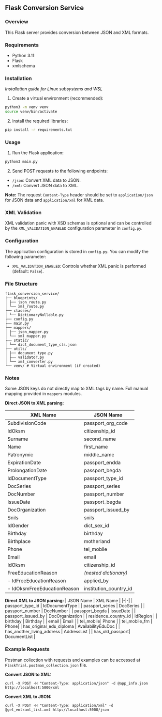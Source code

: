 ## Flask Conversion Service

### Overview

This Flask server provides conversion between JSON and XML formats.

### Requirements

- Python 3.11
- Flask
- xmlschema

### Installation
*Installation guide for Linux subsystems and WSL*
1. Create a virtual environment (recommended):
```bash
python3 -m venv venv
source venv/bin/activate
```
2. Install the required libraries:
```bash
pip install -r requirements.txt
```

### Usage

1. Run the Flask application:
```bash
python3 main.py
```
2. Send POST requests to the following endpoints:
- `/json`: Convert XML data to JSON.
- `/xml`: Convert JSON data to XML.

**Note:** The request `Content-Type` header should be set to `application/json` for JSON data and `application/xml` for XML data.

### XML Validation

XML validation panic with XSD schemas is optional and can be controlled by the `XML_VALIDATION_ENABLED` configuration parameter in `config.py`.

### Configuration

The application configuration is stored in `config.py`. You can modify the following parameter:

- `XML_VALIDATION_ENABLED`: Controls whether XML panic is performed (default: `False`).

### File Structure

```
flask_conversion_service/
├── blueprints/
│ ├── json_route.py
│ └── xml_route.py
├── classes/
│ └── DictionaryNullable.py
├── config.py
├── main.py
├── mappers/
│ ├── json_mapper.py
│ └── xml_mapper.py
├── static/
│ └── dict_document_type_cls.json
├── utils/
│ ├── document_type.py
│ ├── validator.py
│ └── xml_converter.py
└── venv/ # Virtual environment (if created)
```

### Notes

Some JSON keys do not directly map to XML tags by name. Full manual mapping provided in `mappers` modules.

**Direct JSON to XML parsing:**

| XML Name | JSON Name |
|-|-|
| SubdivisionCode | passport_org_code |
| IdOksm | citizenship_id |
| Surname | second_name |
| Name | first_name |
| Patronymic | middle_name |
| ExpirationDate | passport_endda |
| ProlongationDate | passport_begda |
| IdDocumentType | passport_type_id |
| DocSeries | passport_series |
| DocNumber | passport_number |
| IssueDate | passport_begda |
| DocOrganization | passport_issued_by |
| Snils | snils |
| IdGender | dict_sex_id |
| Birthday | birthday |
| Birthplace | motherland |
| Phone | tel_mobile |
| Email | email |
| IdOksm | citizenship_id |
| FreeEducationReason | *(nested dictionary)* |
| - IdFreeEducationReason | applied_by |
| - IdOksmFreeEducationReason | institution_country_id |

**Direct XML to JSON parsing:**
| JSON Name | XML Name |
|-|-|
| passport_type_id | IdDocumentType |
| passport_series | DocSeries |
| passport_number | DocNumber |
| passport_begda | IssueDate |
| passport_issued_by | DocOrganization |
| residence_country_id | IdRegion |
| birthday | Birthday |
| email | Email |
| tel_mobile| Phone |
| tel_mobile_frn | Phone|
| has_original_edu_diploma | AvailabilityEduDoc |
| has_another_living_address | AddressList  |
| has_old_passport| DocumentList  |

### Example Requests

Postman collection with requests and examples can be accessed at `FlaskTrial.postman_collection.json` file.

**Convert JSON to XML:**

```
curl -X POST -H "Content-Type: application/json" -d @app_info.json http://localhost:5000/xml
```

**Convert XML to JSON:**

```
curl -X POST -H "Content-Type: application/xml" -d @get_entrant_list.xml http://localhost:5000/json
```
